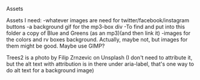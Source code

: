 Assets

Assets I need:
-whatever images are need for twitter/facebook/instagram buttons
-a background gif for the mp3-box div
-To find and put into this folder a copy of Blue and Greens (as an mp3)(and then link it)
-images for the colors and rv boxes background. Actually, maybe not, but images for them might be good. Maybe use GIMP?

Trees2 is a photo by Filip Zrnzevic on Unsplash (I don't need to attribute it, but the alt text with attribution is in there under aria-label, that's one way to do alt text for a background image)